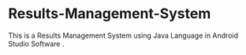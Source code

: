 # Results-Management-System
This is a Results Management System using Java Language in Android Studio Software .
